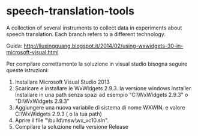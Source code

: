 speech-translation-tools
========================

A collection of several instruments to collect data in experiments about speech translation. Each branch refers to a different technology.

Guida: http://liuxingguang.blogspot.it/2014/02/using-wxwidgets-30-in-microsoft-visual.html

Per compilare correttamente la soluzione in visual studio bisogna seguire queste istruzioni:

1. Installare Microsoft Visual Studio 2013
2. Scaricare e installare le WxWidgets 2.9.3. la versione windows installer. Installare in una path senza spazi ad esempio "C:\WxWidgets 2.9.3" o "D:\WxWidgets 2.9.3"
3. Aggiungere una nuova variabile di sistema di nome WXWIN, e valore C:\WxWidgets 2.9.3 ( o la tua path)
4. Aprire il file "\build\msw\wx_vc10.sln".
5. Compilare la soluzione nella versione Release

